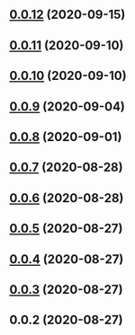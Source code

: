 ## [0.0.12](https://github.com/tinper-bee/ac-regular/compare/v0.0.11...v0.0.12) (2020-09-15)



## [0.0.11](https://github.com/tinper-bee/ac-regular/compare/v0.0.10...v0.0.11) (2020-09-10)



## [0.0.10](https://github.com/tinper-bee/ac-regular/compare/v0.0.9...v0.0.10) (2020-09-10)



## [0.0.9](https://github.com/tinper-bee/ac-regular/compare/v0.0.8...v0.0.9) (2020-09-04)



## [0.0.8](https://github.com/tinper-bee/ac-regular/compare/v0.0.7...v0.0.8) (2020-09-01)



## [0.0.7](https://github.com/tinper-bee/ac-regular/compare/v0.0.6...v0.0.7) (2020-08-28)



## [0.0.6](https://github.com/tinper-bee/ac-regular/compare/v0.0.5...v0.0.6) (2020-08-28)



## [0.0.5](https://github.com/tinper-bee/ac-regular/compare/v0.0.4...v0.0.5) (2020-08-27)



## [0.0.4](https://github.com/tinper-bee/ac-regular/compare/v0.0.3...v0.0.4) (2020-08-27)



## [0.0.3](https://github.com/tinper-bee/ac-regular/compare/v0.0.2...v0.0.3) (2020-08-27)



## 0.0.2 (2020-08-27)



